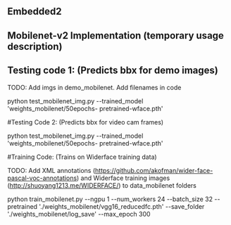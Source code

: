 ## Embedded2

Mobilenet-v2 Implementation (temporary usage description)
---
Testing code 1:  (Predicts bbx for demo images)
---
TODO: Add imgs in demo_mobilenet. Add filenames in code

python test_mobilenet_img.py --trained_model 'weights_mobilenet/50epochs-  pretrained-wface.pth' 

#Testing Code 2:  (Predicts bbx for video cam frames)

python test_mobilenet_img.py --trained_model 'weights_mobilenet/50epochs-  pretrained-wface.pth' 

#Training Code:  (Trains on Widerface training data)

TODO: Add XML annotations (https://github.com/akofman/wider-face-pascal-voc-annotations) and Widerface training images (http://shuoyang1213.me/WIDERFACE/) to data_mobilenet folders

python train_mobilenet.py --ngpu 1 --num_workers 24 --batch_size 32 --pretrained './weights_mobilenet/vgg16_reducedfc.pth' --save_folder './weights_mobilenet/log_save' --max_epoch 300
